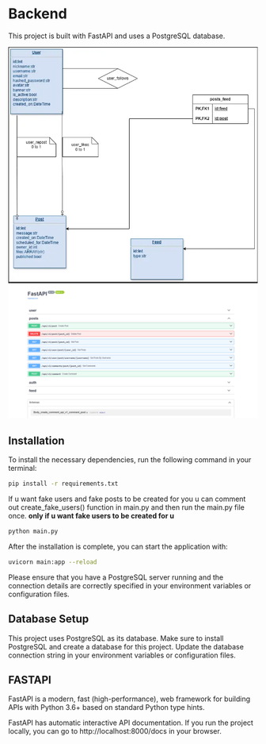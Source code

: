 # Backend

This project is built with FastAPI and uses a PostgreSQL database.

![dbArchitecture](../readme_images/backend.png)
![docs](../readme_images/backend2.png)

## Installation

To install the necessary dependencies, run the following command in your terminal:

```bash
pip install -r requirements.txt
```

If u want fake users and fake posts to be created for you u can comment out create_fake_users() function in main.py and then run the main.py file once. **only if u want fake users to be created for u**

```bash
python main.py
```

After the installation is complete, you can start the application with:

```bash
uvicorn main:app --reload
```

Please ensure that you have a PostgreSQL server running and the connection details are correctly specified in your environment variables or configuration files.

## Database Setup

This project uses PostgreSQL as its database. Make sure to install PostgreSQL and create a database for this project. Update the database connection string in your environment variables or configuration files.

## FASTAPI

FastAPI is a modern, fast (high-performance), web framework for building APIs with Python 3.6+ based on standard Python type hints.

FastAPI has automatic interactive API documentation. If you run the project locally, you can go to http://localhost:8000/docs in your browser.
